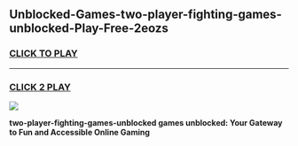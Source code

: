 
## Unblocked-Games-two-player-fighting-games-unblocked-Play-Free-2eozs
<h3>
<a href="https://premium76.site?title=two-player-fighting-games-unblocked&ref=20A">CLICK TO PLAY</a></h3>
<hr>

<h3>
<a href="https://premium76.site?title=two-player-fighting-games-unblocked&ref=20A">CLICK 2 PLAY</a>
  
</h3>

<a href="https://premium76.site?title=two-player-fighting-games-unblocked&ref=20A"><img src="https://clearcache.store/games.png"></a>


**two-player-fighting-games-unblocked games unblocked: Your Gateway to Fun and Accessible Online Gaming**
